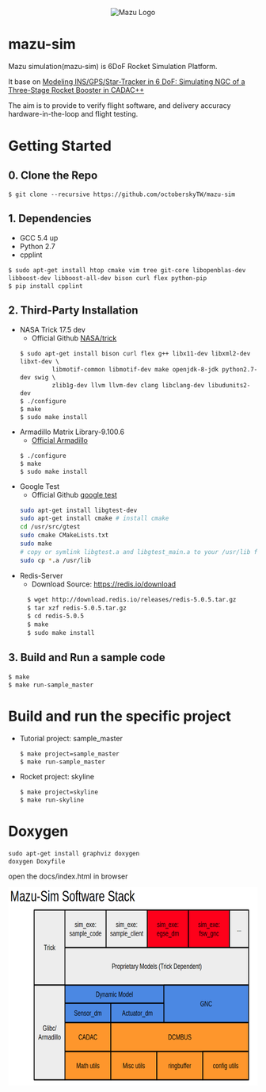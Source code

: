 <p align=center>
<img src="https://raw.githubusercontent.com/octoberskyTW/mazu-sim/master/Mazu-sim_logo.jpg" alt="Mazu Logo" height=400px>
</p>

# mazu-sim
Mazu simulation(mazu-sim) is 6DoF Rocket Simulation Platform.

It base on [Modeling INS/GPS/Star-Tracker in 6 DoF: Simulating NGC of a Three-Stage Rocket Booster in CADAC++](https://www.amazon.com/Modeling-INS-GPS-Star-Tracker-DoF/dp/1518899315)

The aim is to provide to verify flight software, and delivery accuracy hardware-in-the-loop and flight testing.

# Getting Started
## 0. Clone the Repo
```
$ git clone --recursive https://github.com/octoberskyTW/mazu-sim
```
## 1. Dependencies
 - GCC 5.4 up
 - Python 2.7
 - cpplint
```
$ sudo apt-get install htop cmake vim tree git-core libopenblas-dev libboost-dev libboost-all-dev bison curl flex python-pip
$ pip install cpplint
```

## 2. Third-Party Installation
 - NASA Trick 17.5 dev
   - Official Github [NASA/trick](https://github.com/nasa/trick)
   ```
   $ sudo apt-get install bison curl flex g++ libx11-dev libxml2-dev libxt-dev \
            libmotif-common libmotif-dev make openjdk-8-jdk python2.7-dev swig \
            zlib1g-dev llvm llvm-dev clang libclang-dev libudunits2-dev
   $ ./configure
   $ make
   $ sudo make install
   ```
 - Armadillo Matrix Library-9.100.6
   - [Official Armadillo](http://arma.sourceforge.net/)
   ```
   $ ./configure
   $ make
   $ sudo make install
   ``` 
- Google Test
  - Official Github [google test](https://github.com/google/googletest)
  ```bash
  sudo apt-get install libgtest-dev
  sudo apt-get install cmake # install cmake
  cd /usr/src/gtest
  sudo cmake CMakeLists.txt
  sudo make
  # copy or symlink libgtest.a and libgtest_main.a to your /usr/lib folder
  sudo cp *.a /usr/lib
  ```
- Redis-Server
  - Download Source: https://redis.io/download
  ```bash
    $ wget http://download.redis.io/releases/redis-5.0.5.tar.gz
    $ tar xzf redis-5.0.5.tar.gz
    $ cd redis-5.0.5
    $ make
    $ sudo make install
  ```
## 3. Build and Run a sample code
```
$ make
$ make run-sample_master
```

# Build and run the specific project
- Tutorial project: sample_master
  ```
  $ make project=sample_master
  $ make run-sample_master
  ```
- Rocket project: skyline
  ```
  $ make project=skyline
  $ make run-skyline
  ```
# Doxygen
```
sudo apt-get install graphviz doxygen
doxygen Doxyfile
```
open the docs/index.html in browser

<p align=center>
<img src="mazu-sim_software_stack.png" alt="Software Stack" height=400px>
</p>
